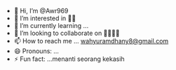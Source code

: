 - 👋 Hi, I’m @Awr969
- 👀 I’m interested in 👱‍♀️
- 🌱 I’m currently learning ...
- 💞️ I’m looking to collaborate on 💸📖👔💝
- 📫 How to reach me ... wahyuramdhany8@gmail.com
- 😄 Pronouns: ...
- ⚡ Fun fact: ...menanti seorang kekasih

<!---
Awr969/Awr969 is a ✨ special ✨ repository because its `README.md` (this file) appears on your GitHub profile.
You can click the Preview link to take a look at your changes.
--->
